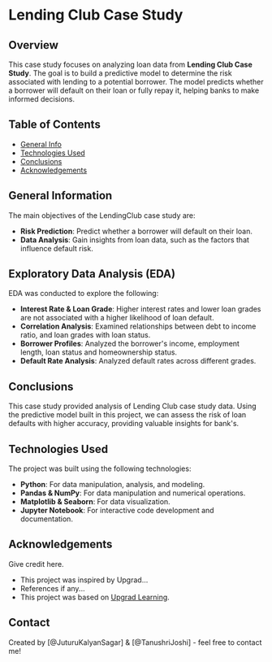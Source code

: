 # Lending Club Case Study

## Overview

This case study focuses on analyzing loan data from **Lending Club Case Study**. The goal is to build a predictive model to determine the risk associated with lending to a potential borrower. The model predicts whether a borrower will default on their loan or fully repay it, helping banks to make informed decisions.


## Table of Contents
* [General Info](#general-information)
* [Technologies Used](#technologies-used)
* [Conclusions](#conclusions)
* [Acknowledgements](#acknowledgements)

<!-- You can include any other section that is pertinent to your problem -->

## General Information

The main objectives of the LendingClub case study are:
- **Risk Prediction**: Predict whether a borrower will default on their loan.
- **Data Analysis**: Gain insights from loan data, such as the factors that influence default risk.

## Exploratory Data Analysis (EDA)

EDA was conducted to explore the following:
- **Interest Rate & Loan Grade**: Higher interest rates and lower loan grades are not associated with a higher likelihood of loan default.
- **Correlation Analysis**: Examined relationships between debt to income ratio, and loan grades with loan status.
- **Borrower Profiles**: Analyzed the borrower's income, employment length, loan status and homeownership status.
- **Default Rate Analysis**: Analyzed default rates across different grades.

## Conclusions
This case study provided analysis of Lending Club case study data. Using the predictive model built in this project, we can assess the risk of loan defaults with higher accuracy, providing valuable insights for bank's.


## Technologies Used

The project was built using the following technologies:
- **Python**: For data manipulation, analysis, and modeling.
- **Pandas & NumPy**: For data manipulation and numerical operations.
- **Matplotlib & Seaborn**: For data visualization.
- **Jupyter Notebook**: For interactive code development and documentation.

## Acknowledgements
Give credit here.
- This project was inspired by Upgrad...
- References if any...
- This project was based on [Upgrad Learning](https://www.upgrad.com).


## Contact
Created by [@JuturuKalyanSagar] & [@TanushriJoshi] - feel free to contact me!

